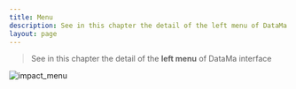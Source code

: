 ```yaml
---
title: Menu
description: See in this chapter the detail of the left menu of DataMa interface
layout: page
---
```


> See in this chapter the detail of the **left menu** of DataMa interface

![impact_menu]({{site.url}}{{site.baseurl}}/core_app/impact/web_application/images/impactmenu.png)
